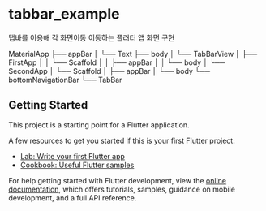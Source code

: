 # tabbar_example

탭바를 이용해 각 화면이동 이동하는 플러터 앱 화면 구현


MaterialApp
├── appBar
│   └── Text
├── body
│   └── TabBarView
│       ├── FirstApp
│       │   └── Scaffold
│       │       ├── appBar
│       │       └── body
│       └── SecondApp
│           └── Scaffold
│               ├── appBar
│               └── body
└── bottomNavigationBar
    └── TabBar



    

## Getting Started

This project is a starting point for a Flutter application.

A few resources to get you started if this is your first Flutter project:

- [Lab: Write your first Flutter app](https://docs.flutter.dev/get-started/codelab)
- [Cookbook: Useful Flutter samples](https://docs.flutter.dev/cookbook)

For help getting started with Flutter development, view the
[online documentation](https://docs.flutter.dev/), which offers tutorials,
samples, guidance on mobile development, and a full API reference.
